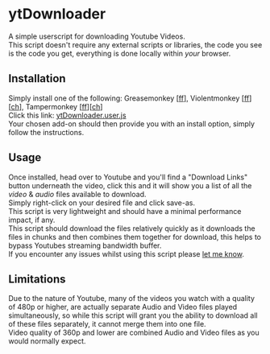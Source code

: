 # ytDownloader
A simple userscript for downloading Youtube Videos.  
This script doesn't require any external scripts or libraries, the code you see is the code you get, everything is done locally within _your_ browser.

## Installation
Simply install one of the following: Greasemonkey [[ff][FF Greasemonkey]], Violentmonkey [[ff][FF Violentmonkey]][[ch][Ch Violentmonkey]], Tampermonkey [[ff][FF Tampermonkey]][[ch][Ch Tampermonkey]]  
Click this link: [ytDownloader.user.js](https://github.com/xmillsa/ytDownloader/raw/master/src/ytDownloader.user.js)  
Your chosen add-on should then provide you with an install option, simply follow the instructions.

## Usage
Once installed, head over to Youtube and you'll find a "Download Links" button underneath the video, click this and it will show you a list of all the _video_ & _audio_ files available to download.  
Simply right-click on your desired file and click save-as.  
This script is very lightweight and should have a minimal performance impact, if any.  
This script should download the files relatively quickly as it downloads the files in chunks and then combines them together for download, this helps to bypass Youtubes streaming bandwidth buffer.  
If you encounter any issues whilst using this script please [let me know](https://github.com/xmillsa/ytDownloader).  

## Limitations
Due to the nature of Youtube, many of the videos you watch with a quality of 480p or higher, are actually separate Audio and Video files played simultaneously, so while this script will grant you the ability to download all of these files separately, it cannot merge them into one file.  
Video quality of 360p and lower are combined Audio and Video files as you would normally expect.

[FF Greasemonkey]: https://addons.mozilla.org/en-GB/firefox/addon/greasemonkey/ "Greasemonkey for Firefox"
[FF Violentmonkey]: https://addons.mozilla.org/en-GB/firefox/addon/violentmonkey/ "Violentmonkey for Firefox"
[FF Tampermonkey]: https://addons.mozilla.org/en-GB/firefox/addon/tampermonkey/ "Tampermonkey for Firefox"
[Ch Violentmonkey]: https://chrome.google.com/webstore/detail/violentmonkey/jinjaccalgkegednnccohejagnlnfdag "Violentmonkey for Chrome"
[Ch Tampermonkey]: https://chrome.google.com/webstore/detail/tampermonkey/dhdgffkkebhmkfjojejmpbldmpobfkfo "Tampermonkey for Chrome"